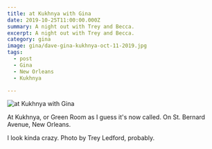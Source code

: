```yaml
---
title: at Kukhnya with Gina
date: 2019-10-25T11:00:00.000Z
summary: A night out with Trey and Becca.
excerpt: A night out with Trey and Becca.
category: gina
image: gina/dave-gina-kukhnya-oct-11-2019.jpg
tags:
  - post 
  - Gina
  - New Orleans
  - Kukhnya

---
```


![at Kukhnya with Gina](/static/img/gina/dave-gina-kukhnya-oct-11-2019.jpg "at Kukhnya with Gina")

At Kukhnya, or Green Room as I guess it's now called. On St. Bernard Avenue, New Orleans.

I look kinda crazy. Photo by Trey Ledford, probably.